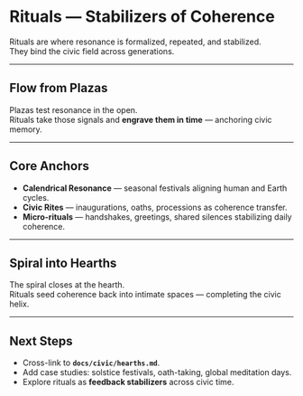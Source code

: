 # Rituals — Stabilizers of Coherence

Rituals are where resonance is formalized, repeated, and stabilized.  
They bind the civic field across generations.  

---

## Flow from Plazas

Plazas test resonance in the open.  
Rituals take those signals and **engrave them in time** — anchoring civic memory.  

---

## Core Anchors

- **Calendrical Resonance** — seasonal festivals aligning human and Earth cycles.  
- **Civic Rites** — inaugurations, oaths, processions as coherence transfer.  
- **Micro-rituals** — handshakes, greetings, shared silences stabilizing daily coherence.  

---

## Spiral into Hearths

The spiral closes at the hearth.  
Rituals seed coherence back into intimate spaces — completing the civic helix.  

---

## Next Steps

- Cross-link to **`docs/civic/hearths.md`**.  
- Add case studies: solstice festivals, oath-taking, global meditation days.  
- Explore rituals as **feedback stabilizers** across civic time.
